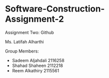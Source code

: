 # Software-Construction-Assignment-2

Assignment Two: Github

Ms. Latifah Alharthi

Group Members:         
- Sadeem Aljahdali      2116258
- Shahad Shaheen        2112218
- Reem Alkathiry        2115561

